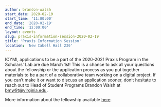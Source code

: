 ```yaml
---
author: brandon-walsh
start_date: 2020-02-19
start_time: '11:00:00'
end_date: '2020-02-19'
end_time: '12:00:00'
layout: events
slug: praxis-information-session-2020-02-19
title: 'Praxis Information Session'
location: 'New Cabell Hall 236'
---
```

ICYMI, applications to be a part of the 2020-2021 Praxis Program in the Scholars' Lab are due March 1st! This is a chance to ask all your questions about the fellowship or the application process as you put together materials to be a part of a collaborative team working on a digital project. If you can’t make it or want to discuss an application sooner, don’t hesitate to reach out to Head of Student Programs Brandon Walsh at bmw9t@virginia.edu.

More information about the fellowship available [here](https://scholarslab.lib.virginia.edu/praxis-program-fellowships/).